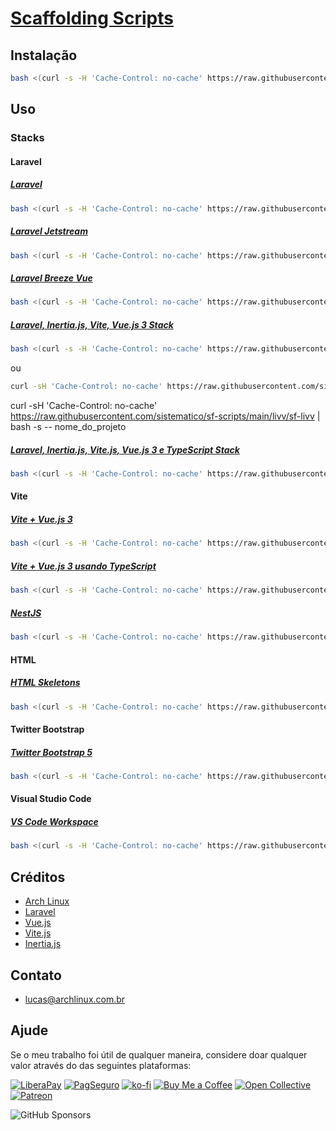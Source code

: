 # [Scaffolding Scripts](https://github.com/sistematico/sf-scripts)

## Instalação

```bash
bash <(curl -s -H 'Cache-Control: no-cache' https://raw.githubusercontent.com/sistematico/sf-scripts/main/install.sh)
```

## Uso

### Stacks

#### Laravel

##### [Laravel](https://github.com/sistematico/sf-scripts/laravel)

```bash
bash <(curl -s -H 'Cache-Control: no-cache' https://raw.githubusercontent.com/sistematico/sf-scripts/main/laravel/sf-laravel)
```

##### [Laravel Jetstream](https://github.com/sistematico/sf-scripts/jetstream)

```bash
bash <(curl -s -H 'Cache-Control: no-cache' https://raw.githubusercontent.com/sistematico/sf-scripts/main/jetstream/sf-jetstream)
```

##### [Laravel Breeze Vue](https://github.com/sistematico/sf-scripts/breeze)

```bash
bash <(curl -s -H 'Cache-Control: no-cache' https://raw.githubusercontent.com/sistematico/sf-scripts/main/breeze/sf-breeze)
```

##### [Laravel, Inertia.js, Vite, Vue.js 3 Stack](https://github.com/sistematico/sf-scripts/livv)

```bash
bash <(curl -s -H 'Cache-Control: no-cache' https://raw.githubusercontent.com/sistematico/sf-scripts/main/livv/sf-livv)
```  
ou  

```bash
curl -sH 'Cache-Control: no-cache' https://raw.githubusercontent.com/sistematico/sf-scripts/main/livv/sf-livv | bash -s -- nome_do_projeto
```  

curl -sH 'Cache-Control: no-cache' https://raw.githubusercontent.com/sistematico/sf-scripts/main/livv/sf-livv | bash -s -- nome_do_projeto

##### [Laravel, Inertia.js, Vite.js, Vue.js 3 e TypeScript Stack](https://github.com/sistematico/sf-scripts/livv-ts)

```bash
bash <(curl -s -H 'Cache-Control: no-cache' https://raw.githubusercontent.com/sistematico/sf-scripts/main/livv-ts/sf-livv-ts)
```

#### Vite

##### [Vite + Vue.js 3](https://github.com/sistematico/sf-scripts/vite)

```bash
bash <(curl -s -H 'Cache-Control: no-cache' https://raw.githubusercontent.com/sistematico/sf-scripts/main/vite/sf-vite)
```

##### [Vite + Vue.js 3 usando TypeScript](https://github.com/sistematico/sf-scripts/vite-ts)

```bash
bash <(curl -s -H 'Cache-Control: no-cache' https://raw.githubusercontent.com/sistematico/sf-scripts/main/vite-ts/sf-vite)
```

##### [NestJS](https://github.com/sistematico/sf-scripts/nestjs)

```bash
bash <(curl -s -H 'Cache-Control: no-cache' https://raw.githubusercontent.com/sistematico/sf-scripts/main/nestjs/sf-nestjs)
```

#### HTML

##### [HTML Skeletons](https://github.com/sistematico/sf-scripts/html)

```bash
bash <(curl -s -H 'Cache-Control: no-cache' https://raw.githubusercontent.com/sistematico/sf-scripts/main/html/sf-html)
```

#### Twitter Bootstrap

##### [Twitter Bootstrap 5](https://github.com/sistematico/sf-scripts/bootstrap)

```bash
bash <(curl -s -H 'Cache-Control: no-cache' https://raw.githubusercontent.com/sistematico/sf-scripts/main/bootstrap/sf-bootstrap)
```

#### Visual Studio Code

##### [VS Code Workspace](https://github.com/sistematico/sf-scripts/vscode)

```bash
bash <(curl -s -H 'Cache-Control: no-cache' https://raw.githubusercontent.com/sistematico/sf-scripts/main/vscode/sf-vscode)
```

## Créditos

- [Arch Linux](https://archlinux.org)
- [Laravel](https://laravel.com)
- [Vue.js](https://vuejs.org)
- [Vite.js](https://vite.dev)
- [Inertia.js](https://inertiajs.com)

## Contato

- lucas@archlinux.com.br

## Ajude

Se o meu trabalho foi útil de qualquer maneira, considere doar qualquer valor através do das seguintes plataformas:

[![LiberaPay](https://img.shields.io/badge/LiberaPay-gray?logo=liberapay&logoColor=white&style=flat-square)](https://liberapay.com/sistematico/donate) [![PagSeguro](https://img.shields.io/badge/PagSeguro-gray?logo=pagseguro&logoColor=white&style=flat-square)](https://pag.ae/bfxkQW) [![ko-fi](https://img.shields.io/badge/ko--fi-gray?logo=ko-fi&logoColor=white&style=flat-square)](https://ko-fi.com/K3K32RES9) [![Buy Me a Coffee](https://img.shields.io/badge/Buy_Me_a_Coffee-gray?logo=buy-me-a-coffee&logoColor=white&style=flat-square)](https://www.buymeacoffee.com/sistematico) [![Open Collective](https://img.shields.io/badge/Open_Collective-gray?logo=opencollective&logoColor=white&style=flat-square)](https://opencollective.com/sistematico) [![Patreon](https://img.shields.io/badge/Patreon-gray?logo=patreon&logoColor=white&style=flat-square)](https://patreon.com/sistematico)

![GitHub Sponsors](https://img.shields.io/github/sponsors/sistematico?label=Github%20Sponsors)
